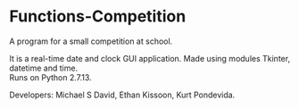 # Functions-Competition
A program for a small competition at school.

It is a real-time date and clock GUI application. Made using modules Tkinter, datetime and time.<br/>
Runs on Python 2.7.13.<br/>

Developers: Michael S David, Ethan Kissoon, Kurt Pondevida.

